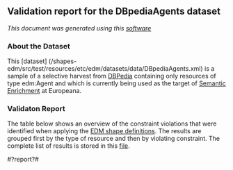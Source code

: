 ## Validation report for the DBpediaAgents dataset
_This document was generated using this [software](/shapes-doc)_

### About the Dataset

This [dataset]
(/shapes-edm/src/test/resources/etc/edm/datasets/data/DBpediaAgents.xml) 
is a sample of a selective harvest from [DBPedia](http://wiki.dbpedia.org) 
containing only resources of type edm:Agent and which is currently being used as 
the target of [Semantic Enrichment](https://docs.google.com/document/d/1JvjrWMTpMIH7WnuieNqcT0zpJAXUPo6x4uMBj1pEx0Y) 
at Europeana.

### Validaton Report

The table below shows an overview of the constraint violations that were 
identified when applying the [EDM shape definitions](../shapes). 
The results are grouped first by the type of resource and then by violating 
constraint. The complete list of results is stored in this 
[file](/shapes-edm/src/test/resources/etc/edm/datasets/results/DBpediaAgents.xml).

#?report?#

